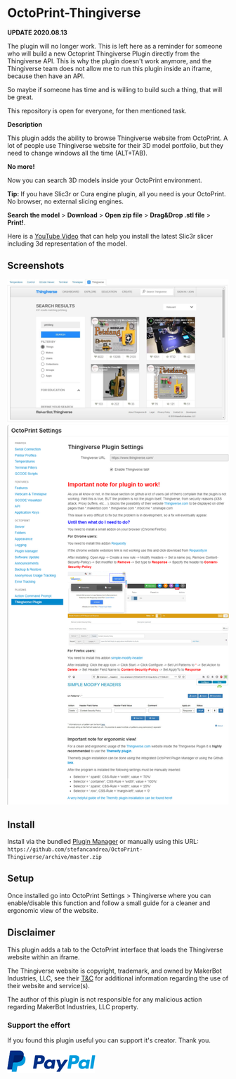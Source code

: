 # OctoPrint-Thingiverse

**UPDATE 2020.08.13**

The plugin will no longer work. This is left here as a reminder for someone who will build a new Octoprint Thingiverse Plugin directly from the Thingiverse API.
This is why the plugin doesn't work anymore, and the Thingiverse team does not allow me to run this plugin inside an iframe, because then have an API.

So maybe if someone has time and is willing to build such a thing, that will be great.

This repository is open for everyone, for then mentioned task.


**Description**

This plugin adds the ability to browse Thingiverse website from OctoPrint. 
A lot of people use Thingiverse website for their 3D model portfolio, but they need 
to change windows all the time (ALT+TAB).

**No more!**

Now you can search 3D models inside your OctoPrint environment.

**Tip:**
If you have Slic3r or Cura engine plugin, all you need is your OctoPrint. No browser, no external slicing engines. 

**Search the model** > **Download**  > **Open zip file** > **Drag&Drop .stl file** > **Print!**.

Here is a [YouTube Video](https://www.youtube.com/watch?v=0I_BIR36Grk) that can help you install the latest Slic3r slicer including 3d representation of the model.

## Screenshots

![screenshot](https://github.com/stefancandrea/OctoPrint-Thingiverse/blob/master/thingiverse_tab.jpg)
![screenshot](https://github.com/stefancandrea/OctoPrint-Thingiverse/blob/master/thingiverse_settings.jpg)

## Install

Install via the bundled [Plugin Manager](https://docs.octoprint.org/en/master/bundledplugins/pluginmanager.html) or manually using this URL:
    ```
        https://github.com/stefancandrea/OctoPrint-Thingiverse/archive/master.zip
    ```
## Setup

Once installed go into OctoPrint Settings > Thingiverse where you can enable/disable this function and follow a small guide for a cleaner and ergonomic view of the website.   

## Disclaimer

This plugin adds a tab to the OctoPrint interface that loads the Thingiverse website within an iframe.

The Thingiverse website is copyright, trademark, and owned by MakerBot Industries, LLC, see their [T&C](https://www.makerbot.com/legal/terms/) for additional information regarding the use of their website and service(s).

The author of this plugin is not responsible for any malicious action regarding MakerBot Industries, LLC property.

### Support the effort
If you found this plugin useful you can support it's creator. 
Thank you.

[![paypal](https://github.com/stefancandrea/OctoPrint-Thingiverse/blob/master/paypal-support.png)](https://paypal.me/stefancandrea)
